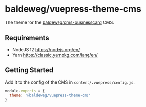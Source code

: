 # baldeweg/vuepress-theme-cms

The theme for the [baldeweg/cms-businesscard](https://github.com/abaldeweg/cms-businesscard) CMS.

## Requirements

- NodeJS 12 <https://nodejs.org/en/>
- Yarn <https://classic.yarnpkg.com/lang/en/>

## Getting Started

Add it to the config of the CMS in `content/.vuepress/config.js`.

```js
module.exports = {
  theme: '@baldeweg/vuepress-theme-cms'
}
```
